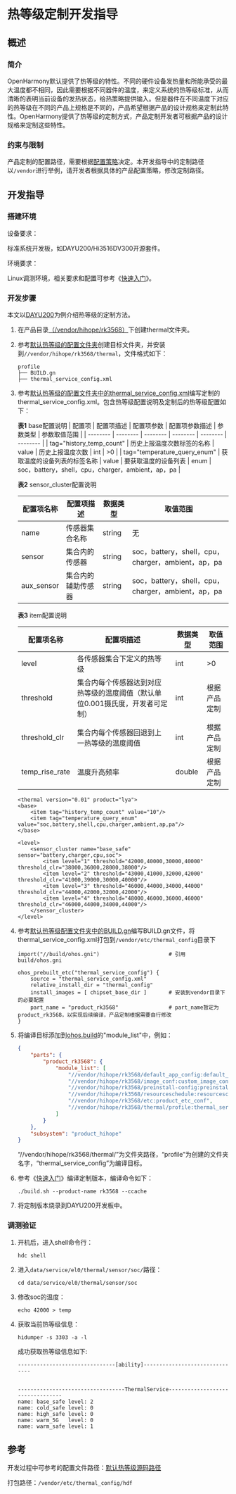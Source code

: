 # 热等级定制开发指导

## 概述 

### 简介 

OpenHarmony默认提供了热等级的特性。不同的硬件设备发热量和所能承受的最大温度都不相同，因此需要根据不同器件的温度，来定义系统的热等级标准，从而清晰的表明当前设备的发热状态，给热策略提供输入。但是器件在不同温度下对应的热等级在不同的产品上规格是不同的，产品希望根据产品的设计规格来定制此特性。OpenHarmony提供了热等级的定制方式，产品定制开发者可根据产品的设计规格来定制这些特性。

### 约束与限制

产品定制的配置路径，需要根据[配置策略](https://gitee.com/openharmony/customization_config_policy)决定。本开发指导中的定制路径以`/vendor`进行举例，请开发者根据具体的产品配置策略，修改定制路径。

## 开发指导

### 搭建环境 

设备要求：

标准系统开发板，如DAYU200/Hi3516DV300开源套件。

环境要求：

Linux调测环境，相关要求和配置可参考《[快速入门](../quick-start/quickstart-overview.md)》。

### 开发步骤 

本文以[DAYU200](https://gitee.com/openharmony/vendor_hihope/tree/master/rk3568)为例介绍热等级的定制方法。

1. 在产品目录[（/vendor/hihope/rk3568）](https://gitee.com/openharmony/vendor_hihope/tree/master/rk3568)下创建thermal文件夹。

2. 参考[默认热等级的配置文件夹](https://gitee.com/openharmony/powermgr_thermal_manager/tree/master/services/native/profile)创建目标文件夹，并安装到`//vendor/hihope/rk3568/thermal`，文件格式如下：
     
    ```text
    profile
    ├── BUILD.gn
    ├── thermal_service_config.xml
    ```

3. 参考[默认热等级的配置文件夹中的thermal_service_config.xml](https://gitee.com/openharmony/powermgr_thermal_manager/blob/master/services/native/profile/thermal_service_config.xml)编写定制的thermal_service_config.xml。包含热等级配置说明及定制后的热等级配置如下：

    **表1** base配置说明
    | 配置项 | 配置项描述 | 配置项参数 | 配置项参数描述 | 参数类型 | 参数取值范围 |
    | -------- | -------- | -------- | -------- | -------- | -------- |
    | tag="history_temp_count" | 历史上报温度次数标签的名称 | value | 历史上报温度次数 | int | >0 |
    | tag="temperature_query_enum" | 获取温度的设备列表的标签名称 | value | 要获取温度的设备列表 | enum | soc，battery，shell，cpu，charger，ambient，ap，pa |


    **表2** sensor_cluster配置说明

    | 配置项名称 | 配置项描述 | 数据类型 | 取值范围 |
    | -------- | -------- | -------- | -------- |
    | name | 传感器集合名称 | string | 无 |
    | sensor | 集合内的传感器 | string | soc，battery，shell，cpu，charger，ambient，ap，pa |
    | aux_sensor | 集合内的辅助传感器 | string | soc，battery，shell，cpu，charger，ambient，ap，pa |

    **表3** item配置说明

    | 配置项名称 | 配置项描述 | 数据类型 | 取值范围 |
    | -------- | -------- | -------- | -------- |
    | level | 各传感器集合下定义的热等级 | int | >0 |
    | threshold | 集合内每个传感器达到对应热等级的温度阈值（默认单位0.001摄氏度，开发者可定制） | int | 根据产品定制 |
    | threshold_clr | 集合内每个传感器回退到上一热等级的温度阈值 | int | 根据产品定制 |
    | temp_rise_rate | 温度升高频率 | double | 根据产品定制 |

    ```shell
    <thermal version="0.01" product="lya">
    <base>
        <item tag="history_temp_count" value="10"/>
        <item tag="temperature_query_enum" value="soc,battery,shell,cpu,charger,ambient,ap,pa"/>
    </base>

    <level>
        <sensor_cluster name="base_safe" sensor="battery,charger,cpu,soc">
            <item level="1" threshold="42000,40000,30000,40000" threshold_clr="38000,36000,28000,38000"/>
            <item level="2" threshold="43000,41000,32000,42000" threshold_clr="41000,39000,30000,40000"/>
            <item level="3" threshold="46000,44000,34000,44000" threshold_clr="44000,42000,32000,42000"/>
            <item level="4" threshold="48000,46000,36000,46000" threshold_clr="46000,44000,34000,44000"/>
        </sensor_cluster>
    </level>
    ```

4. 参考[默认热等级配置文件夹中的BUILD.gn](https://gitee.com/openharmony/powermgr_thermal_manager/blob/master/services/native/profile/BUILD.gn)编写BUILD.gn文件，将thermal_service_config.xml打包到`/vendor/etc/thermal_config`目录下

    ```shell
    import("//build/ohos.gni")                      # 引用build/ohos.gni

    ohos_prebuilt_etc("thermal_service_config") {
        source = "thermal_service_config.xml"
        relative_install_dir = "thermal_config"
        install_images = [ chipset_base_dir ]       # 安装到vendor目录下的必要配置
        part_name = "product_rk3568"                # part_name暂定为product_rk3568，以实现后续编译，产品定制根据需要自行修改
    }
    ```

5. 将编译目标添加到[ohos.build](https://gitee.com/openharmony/vendor_hihope/blob/master/rk3568/ohos.build)的"module_list"中，例如：

    ```json
    {
        "parts": {
            "product_rk3568": {
                "module_list": [
                    "//vendor/hihope/rk3568/default_app_config:default_app_config",
                    "//vendor/hihope/rk3568/image_conf:custom_image_conf",
                    "//vendor/hihope/rk3568/preinstall-config:preinstall-config",
                    "//vendor/hihope/rk3568/resourceschedule:resourceschedule",
                    "//vendor/hihope/rk3568/etc:product_etc_conf",
                    "//vendor/hihope/rk3568/thermal/profile:thermal_service_config", // 添加thermal_service_config的编译
                ]
            }
        },
        "subsystem": "product_hihope"
    }
    ```
    “//vendor/hihope/rk3568/thermal/”为文件夹路径，“profile”为创建的文件夹名字，“thermal_service_config”为编译目标。

6. 参考《[快速入门](../quick-start/quickstart-overview.md)》编译定制版本，编译命令如下：

    ```shell
    ./build.sh --product-name rk3568 --ccache
    ```

7. 将定制版本烧录到DAYU200开发板中。

### 调测验证 

1. 开机后，进入shell命令行：
    ```shell
    hdc shell
    ```

2. 进入`data/service/el0/thermal/sensor/soc/`路径：
    ```shell
    cd data/service/el0/thermal/sensor/soc
    ```
    
3. 修改soc的温度：
    ```shell
    echo 42000 > temp
    ```

4. 获取当前热等级信息：
    ```shell
    hidumper -s 3303 -a -l
    ```

    成功获取热等级信息如下: 
    ```shell
    -------------------------------[ability]-------------------------------


    ----------------------------------ThermalService---------------------------------
    name: base_safe	level: 2
    name: cold_safe	level: 0
    name: high_safe	level: 0
    name: warm_5G	level: 0
    name: warm_safe	level: 1
    ```

## 参考 
开发过程中可参考的配置文件路径：[默认热等级源码路径](https://gitee.com/openharmony/powermgr_thermal_manager/blob/master/services/native/profile/thermal_service_config.xml)

打包路径：`/vendor/etc/thermal_config/hdf`

